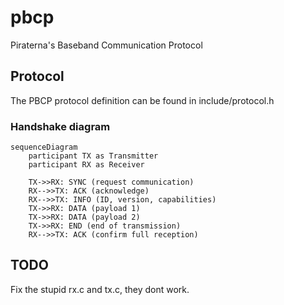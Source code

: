 # pbcp

Piraterna's Baseband Communication Protocol

## Protocol

The PBCP protocol definition can be found in include/protocol.h

### Handshake diagram
```mermaid
sequenceDiagram
    participant TX as Transmitter
    participant RX as Receiver

    TX->>RX: SYNC (request communication)
    RX-->>TX: ACK (acknowledge)
    RX-->>TX: INFO (ID, version, capabilities)
    TX->>RX: DATA (payload 1)
    TX->>RX: DATA (payload 2)
    TX->>RX: END (end of transmission)
    RX-->>TX: ACK (confirm full reception)
```

## TODO

Fix the stupid rx.c and tx.c, they dont work.